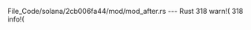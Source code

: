 File_Code/solana/2cb006fa44/mod/mod_after.rs --- Rust
318             warn!(                                                                                                                                       318             info!(

